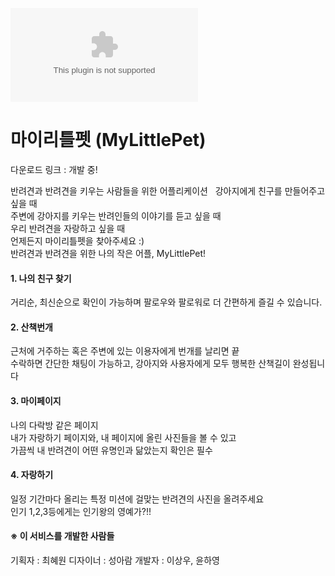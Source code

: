 ![Image](www.naver.com)  
# 마이리틀펫 (MyLittlePet)

다운로드 링크 : 개발 중! <br>

반려견과 반려견을 키우는 사람들을 위한 어플리케이션  
강아지에게 친구를 만들어주고 싶을 때  
주변에 강아지를 키우는 반려인들의 이야기를 듣고 싶을 때  
우리 반려견을 자랑하고 싶을 때  
언제든지 마이리틀펫을 찾아주세요 :)  
반려견과 반려견을 위한 나의 작은 어플, MyLittlePet!  

#### 1. 나의 친구 찾기
거리순, 최신순으로 확인이 가능하며 팔로우와 팔로워로 더 간편하게 즐길 수 있습니다.

#### 2. 산책번개
근처에 거주하는 혹은 주변에 있는 이용자에게 번개를 날리면 끝  
수락하면 간단한 채팅이 가능하고, 강아지와 사용자에게 
모두 행복한 산책길이 완성됩니다

#### 3. 마이페이지
나의 다락방 같은 페이지  
내가 자랑하기 페이지와, 내 페이지에 올린 사진들을 볼 수 있고  
가끔씩 내 반려견이 어떤 유명인과 닮았는지 확인은 필수

#### 4. 자랑하기
일정 기간마다 올리는 특정 미션에 걸맞는 반려견의 사진을 올려주세요  
인기 1,2,3등에게는 인기왕의 영예가?!!

#### ※ 이 서비스를 개발한 사람들
기획자 : 최혜원
디자이너 : 성아람
개발자 : 이상우, 윤하영
